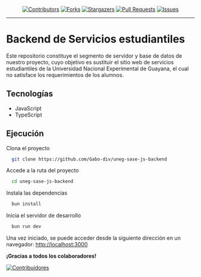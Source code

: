 <div align="center">

[![Contributors][contributors-shield]][contributors-url]
[![Forks][forks-shield]][forks-url]
[![Stargazers][stars-shield]][stars-url]
[![Pull Requests][pr-shield]][pr-url]
[![Issues][issues-shield]][issues-url]

</div>

---

# Backend de Servicios estudiantiles

Este repositorio constituye el segmento de servidor y base de datos de nuestro proyecto,
cuyo objetivo es sustituir el sitio web de servicios estudiantiles de la
Universidad Nacional Experimental de Guayana, el cual no satisface los requerimientos de los alumnos.

## Tecnologías

- JavaScript
- TypeScript
<!-- - Node.js -->

## Ejecución

Clona el proyecto

```bash
  git clone https://github.com/Gabo-div/uneg-sase-js-backend
```

Accede a la ruta del proyecto

```bash
  cd uneg-sase-js-backend
```

Instala las dependencias

```bash
  bun install
```

Inicia el servidor de desarrollo

```bash
  bun run dev
```

Una vez iniciado, se puede acceder desde la siguiente dirección en un navegador:
[http://localhost:3000](http://localhost:3000)

<!-- ## Contribuciones -->
<!---->
<!-- Las contribuciones siempre son bienvenidas. Consulta el archivo [`CONTRIBUTING.md`](CONTRIBUTING.md) -->
<!-- para obtener información sobre cómo comenzar. -->

**¡Gracias a todos los colaboradores!**

[![Contribuidores](https://contrib.rocks/image?repo=Gabo-div/uneg-sase-js-backend)](contributors-url)

[contributors-shield]: https://img.shields.io/github/contributors/Gabo-div/uneg-sase-js-backend.svg?style=for-the-badge
[contributors-url]: https://github.com/Gabo-div/uneg-sase-js-backend/graphs/contributors
[forks-shield]: https://img.shields.io/github/forks/Gabo-div/uneg-sase-js-backend.svg?style=for-the-badge
[forks-url]: https://github.com/Gabo-div/uneg-sase-js-backend/network/members
[stars-shield]: https://img.shields.io/github/stars/Gabo-div/uneg-sase-js-backend.svg?style=for-the-badge
[stars-url]: https://github.com/Gabo-div/uneg-sase-js-backend/stargazers
[pr-shield]: https://img.shields.io/github/issues-pr-closed/Gabo-div/uneg-sase-js-backend.svg?style=for-the-badge
[pr-url]: https://github.com/Gabo-div/uneg-sase-js-backend/pulls
[issues-shield]: https://img.shields.io/github/issues/Gabo-div/uneg-sase-js-backend.svg?style=for-the-badge
[issues-url]: https://github.com/Gabo-div/uneg-sase-js-backend/issues
